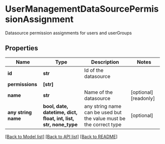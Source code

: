 # UserManagementDataSourcePermissionAssignment

Datasource permission assignments for users and userGroups

## Properties
Name | Type | Description | Notes
------------ | ------------- | ------------- | -------------
**id** | **str** | Id of the datasource | 
**permissions** | **[str]** |  | 
**name** | **str** | Name of the datasource | [optional] [readonly] 
**any string name** | **bool, date, datetime, dict, float, int, list, str, none_type** | any string name can be used but the value must be the correct type | [optional]

[[Back to Model list]](../README.md#documentation-for-models) [[Back to API list]](../README.md#documentation-for-api-endpoints) [[Back to README]](../README.md)


